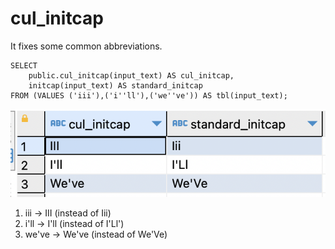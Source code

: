 # cul_initcap
It fixes some common abbreviations.

```
SELECT 
    public.cul_initcap(input_text) AS cul_initcap,
    initcap(input_text) AS standard_initcap
FROM (VALUES ('iii'),('i''ll'),('we''ve')) AS tbl(input_text);
```
![Alt text](image.png)

1. iii -> III (instead of Iii)
2. i'll -> I'll (instead of I'Ll')
3. we've -> We've (instead of We'Ve)